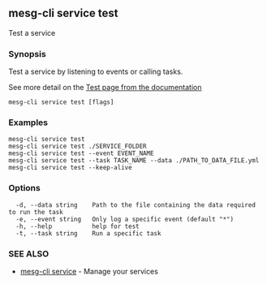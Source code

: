 ## mesg-cli service test

Test a service

### Synopsis

Test a service by listening to events or calling tasks.

See more detail on the [Test page from the documentation](https://docs.mesg.tech/service/test.html)

```
mesg-cli service test [flags]
```

### Examples

```
mesg-cli service test
mesg-cli service test ./SERVICE_FOLDER
mesg-cli service test --event EVENT_NAME
mesg-cli service test --task TASK_NAME --data ./PATH_TO_DATA_FILE.yml
mesg-cli service test --keep-alive
```

### Options

```
  -d, --data string    Path to the file containing the data required to run the task
  -e, --event string   Only log a specific event (default "*")
  -h, --help           help for test
  -t, --task string    Run a specific task
```

### SEE ALSO

* [mesg-cli service](mesg-cli_service.md)	 - Manage your services

